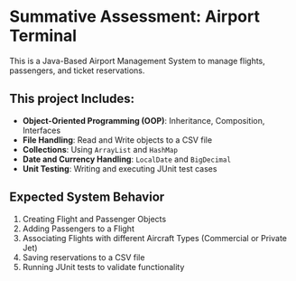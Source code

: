 # Summative Assessment: Airport Terminal
This is a Java-Based Airport Management System to manage flights, passengers, and ticket reservations.

## This project Includes:
- **Object-Oriented Programming (OOP)**: Inheritance, Composition, Interfaces
- **File Handling**: Read and Write objects to a CSV file
- **Collections**: Using ```ArrayList``` and ```HashMap```
- **Date and Currency Handling**: ```LocalDate``` and ```BigDecimal```
- **Unit Testing**: Writing and executing JUnit test cases


## Expected System Behavior
1. Creating Flight and Passenger Objects
2. Adding Passengers to a Flight
3. Associating Flights with different Aircraft Types (Commercial or Private Jet)
4. Saving reservations to a CSV file
5. Running JUnit tests to validate functionality


